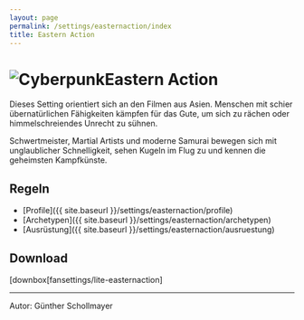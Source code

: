 ```yaml
---
layout: page
permalink: /settings/easternaction/index
title: Eastern Action
---
```


<h1 class="titelimg"><img alt="Cyberpunk" src="{{ site.baseurl }}/assets/pics/easternaction.png" />Eastern Action</h1>
Dieses Setting orientiert sich an den Filmen aus Asien. Menschen mit schier übernatürlichen Fähigkeiten kämpfen für das Gute, um sich zu rächen oder himmelschreiendes Unrecht zu sühnen.

Schwertmeister, Martial Artists und moderne Samurai bewegen sich mit unglaublicher Schnelligkeit, sehen Kugeln im Flug zu und kennen die geheimsten Kampfkünste.

## Regeln

- [Profile]({{ site.baseurl }}/settings/easternaction/profile)
- [Archetypen]({{ site.baseurl }}/settings/easternaction/archetypen)
- [Ausrüstung]({{ site.baseurl }}/settings/easternaction/ausruestung)

## Download

[downbox[fansettings/lite-easternaction]

<hr/>
Autor: Günther Schollmayer

